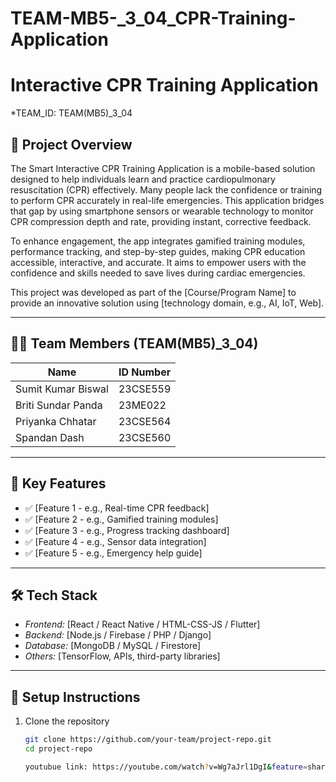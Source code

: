 # TEAM-MB5-_3_04_CPR-Training-Application
# Interactive CPR Training Application
*TEAM_ID: TEAM(MB5)_3_04

## 📘 Project Overview  
The Smart Interactive CPR Training Application is a mobile-based solution designed to help individuals learn and practice cardiopulmonary resuscitation (CPR) effectively. Many people lack the confidence or training to perform CPR accurately in real-life emergencies. This application bridges that gap by using smartphone sensors or wearable technology to monitor CPR compression depth and rate, providing instant, corrective feedback.

To enhance engagement, the app integrates gamified training modules, performance tracking, and step-by-step guides, making CPR education accessible, interactive, and accurate. It aims to empower users with the confidence and skills needed to save lives during cardiac emergencies.

This project was developed as part of the [Course/Program Name] to provide an innovative solution using [technology domain, e.g., AI, IoT, Web].  

---

## 👨‍💻 Team Members  (TEAM(MB5)_3_04)

| Name              | ID Number    |
|-------------------|--------------|
| Sumit Kumar Biswal     | 23CSE559     |
| Briti Sundar Panda     | 23ME022     |
| Priyanka Chhatar     | 23CSE564     
| Spandan Dash     | 23CSE560     |

---

## 🧠 Key Features  

- ✅ [Feature 1 - e.g., Real-time CPR feedback]  
- ✅ [Feature 2 - e.g., Gamified training modules]  
- ✅ [Feature 3 - e.g., Progress tracking dashboard]  
- ✅ [Feature 4 - e.g., Sensor data integration]  
- ✅ [Feature 5 - e.g., Emergency help guide]

---

## 🛠 Tech Stack  

- *Frontend:* [React / React Native / HTML-CSS-JS / Flutter]  
- *Backend:* [Node.js / Firebase / PHP / Django]  
- *Database:* [MongoDB / MySQL / Firestore]  
- *Others:* [TensorFlow, APIs, third-party libraries]

---

## 🧪 Setup Instructions  

1. Clone the repository  
   ```bash
   git clone https://github.com/your-team/project-repo.git
   cd project-repo

   youtubue link: https://youtube.com/watch?v=Wg7aJrl1DgI&feature=shared

